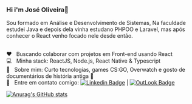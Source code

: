 ### Hi i'm José Oliveira👋

Sou formado em Análise e Desenvolvimento de Sistemas,
Na faculdade estudei Java e depois dela vinha estudano PHPOO e Laravel,
mas após conhecer o React venho focado nele desde então.

<br/> :heart: &nbsp; Buscando colaborar com projetos em Front-end usando React
<br/> :computer: &nbsp; Minha stack: ReactJS, Node.js, React Native & Typescript
<br/> 💬  &nbsp; Sobre mim: Curto tecnologias, games CS:GO, Overwatch e gosto de documentários de história antiga :movie_camera:
<br/> :email: &nbsp; Entre em contato comigo: 
 [![Linkedin Badge](https://img.shields.io/badge/-Jos%C3%A9Oliveira-blue?style=flat-square&logo=Linkedin&logoColor=white&link=https://www.linkedin.com/in/joseooliveira/)](https://www.linkedin.com/in/joseooliveira/) 
| 
  [![OutLook Badge](https://img.shields.io/badge/-j.oliveira90@live.com-0078D4?style=flat-square&logo=Microsoft-Outlook&logoColor=white&link=mailto:j.oliveira90@live.com)](mailto:j.oliveira90@live.com)

[![Anurag's GitHub stats](https://github-readme-stats.vercel.app/api?username=olliveer)](https://github.com/anuraghazra/github-readme-stats)


